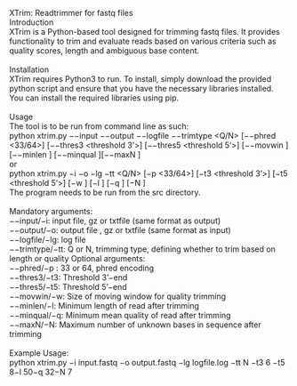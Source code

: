 XTrim: Readtrimmer for fastq files\
Introduction\
XTrim is a Python-based tool designed for trimming fastq files. It provides functionality to trim and evaluate reads based on various criteria such as quality scores, length and ambiguous base content.\
\
Installation\
XTrim requires Python3 to run. To install, simply download the provided python script and ensure that you have the necessary libraries installed. You can install the required libraries using pip.\
\
Usage\
The tool is to be run from command line as such:\
python xtrim.py −−input <inputfile> −−output <outputfile> −−logfile <logfile> −−trimtype <Q/N> [−−phred <33/64>] [−−thres3 <threshold 3’>]
[−−thres5 <threshold 5’>] [−−movwin <moving window size>][−−minlen <minimum length>] [−−minqual <minimum mean quality>][−−maxN <maximum N content>]\
or\
python xtrim.py −i <inputfile> −o <outputfile> −lg <logfile> −tt <Q/N> [−p <33/64>] [−t3 <threshold 3’>] [−t5 <threshold 5’>] [−w <moving window size>]
[−l <minimum length>] [−q <minimum mean quality>] [−N <maximum N content>]\
The program needs to be run from the src directory.\
\
Mandatory arguments:\
−−input/−i: input file, gz or txtfile (same format as output)\
−−output/−o: output file , gz or txtfile (same format as input)\
−−logfile/−lg: log file\
−−trimtype/−tt: Q or N, trimming type, defining whether to trim based on
length or quality Optional arguments:\
−−phred/−p : 33 or 64, phred encoding\
−−thres3/−t3: Threshold 3’−end\
−−thres5/−t5: Threshold 5’−end\
−−movwin/−w: Size of moving window for quality trimming\
−−minlen/−l: Minimum length of read after trimming\
−−minqual/−q: Minimum mean quality of read after trimming\
−−maxN/−N: Maximum number of unknown bases in sequence after trimming\
\
Example Usage:\
python xtrim.py −i input.fastq −o output.fastq −lg logfile.log −tt N −t3 6 −t5 8−l 50−q 32−N 7
